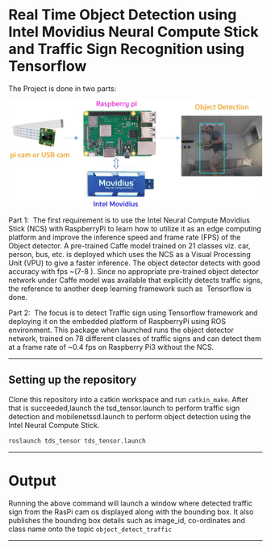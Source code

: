# Real Time Object Detection using Intel Movidius Neural Compute Stick and Traffic Sign Recognition using Tensorflow 

The Project is done in two parts:

![](https://github.com/kishanmandal94/Object-Detection-using-Intel-NCS-Traffic-Sign-Detection-Using-Tensorflow/blob/master/%20images/embedded_Images.png)

Part 1: ​ The first requirement is to use the Intel Neural Compute Movidius Stick (NCS)
with RaspberryPi to learn how to utilize it as an edge computing platform and improve the
inference speed and frame rate (FPS) of the Object detector. A pre-trained Caffe model
trained on 21 classes viz. car, person, bus, etc. is deployed which uses the NCS as a
Visual Processing Unit (VPU) to give a faster inference. The object detector detects with
good accuracy with fps ~(7-8 ). Since no appropriate pre-trained object detector network
under Caffe model was available that explicitly detects traffic signs, the reference to
another deep learning framework such as ​ Tensorflow​ is done.

Part 2: ​ The focus is to detect Traffic sign using Tensorflow framework and deploying it
on the embedded platform of RaspberryPi using ROS environment. This package when
launched runs the object detector network, trained on 78 different classes of traffic signs
and can detect them at a frame rate of ~0.4 fps on Raspberry Pi3 without the NCS.

---------
## Setting up the repository
Clone this repository into a catkin workspace and run `catkin_make`. After that is
succeeded,launch the tsd_tensor.launch to perform traffic sign detection and mobilenetssd.launch
to perform object detection using the Intel Neural Compute Stick.

```bash
roslaunch tds_tensor tds_tensor.launch
```
---------
# Output

Running the above command will launch a window where detected traffic sign from the RasPi cam os displayed 
along with the bounding box. It also publishes the bounding box details such as image_id, co-ordinates and class name  onto the topic `object_detect_traffic`

-----------
 
